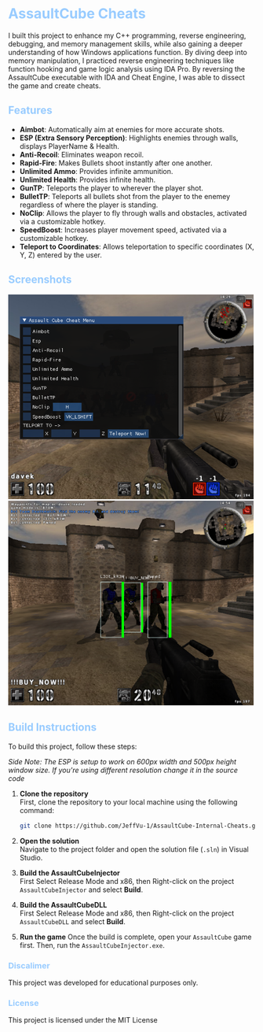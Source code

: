 # <span style="color:#99ccff;">AssaultCube Cheats</span>
I built this project to enhance my C++ programming, reverse engineering, debugging, and memory management skills, while also gaining a deeper understanding of how Windows applications function. By diving deep into memory manipulation, I practiced reverse engineering techniques like function hooking and game logic analysis using IDA Pro. By reversing the AssaultCube executable with IDA and Cheat Engine, I was able to dissect the game and create cheats.

## <span style="color:#99ccff;">Features</span>
- **Aimbot**: Automatically aim at enemies for more accurate shots.
- **ESP (Extra Sensory Perception)**: Highlights enemies through walls, displays PlayerName & Health.
- **Anti-Recoil**: Eliminates weapon recoil.
- **Rapid-Fire**: Makes Bullets shoot instantly after one another.
- **Unlimited Ammo**: Provides infinite ammunition.
- **Unlimited Health**: Provides infinite health.
- **GunTP**: Teleports the player to wherever the player shot.
- **BulletTP**: Teleports all bullets shot from the player to the enemey regardless of where the player is standing.
- **NoClip**: Allows the player to fly through walls and obstacles, activated via a customizable hotkey.
- **SpeedBoost**: Increases player movement speed, activated via a customizable hotkey.
- **Teleport to Coordinates**: Allows teleportation to specific coordinates (X, Y, Z) entered by the user.

## <span style="color:#99ccff;">Screenshots</span>

<img src="Screenshots/CheatMenu.png" width=500px>
<img src="Screenshots/ESP.png" width=500px>

## <span style="color:#99ccff;">Build Instructions</span>

To build this project, follow these steps:

*Side Note: The ESP is setup to work on 600px width and 500px height window size. If you're using different resolution change it in the source code*

1. **Clone the repository**  
   First, clone the repository to your local machine using the following command:
   ```bash
   git clone https://github.com/JeffVu-1/AssaultCube-Internal-Cheats.git
   ```

2. **Open the solution**  
   Navigate to the project folder and open the solution file (`.sln`) in Visual Studio.

3. **Build the AssaultCubeInjector**  
   First Select Release Mode and x86, then Right-click on the project `AssaultCubeInjector` and select **Build**.

4. **Build the AssaultCubeDLL**  
   First Select Release Mode and x86, then Right-click on the project `AssaultCubeDLL` and select **Build**.

5. **Run the game**
   Once the build is complete, open your `AssaultCube` game first. Then, run the `AssaultCubeInjector.exe`.

### <span style="color:#99ccff;">Discalimer</span>
This project was developed for educational purposes only.

### <span style="color:#99ccff;">License</span>
This project is licensed under the MIT License
